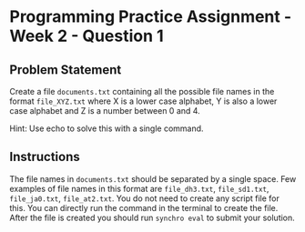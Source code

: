 # Programming Practice Assignment - Week 2 - Question 1

## Problem Statement

Create a file `documents.txt` containing all the possible file names in the format `file_XYZ.txt` where X is a lower case alphabet, Y is also a lower case alphabet and Z is a number between 0 and 4.

Hint: Use echo to solve this with a single command.

## Instructions

The file names in `documents.txt` should be separated by a single space.
Few examples of file names in this format are `file_dh3.txt`, `file_sd1.txt`, `file_ja0.txt`, `file_at2.txt`.
You do not need to create any script file for this. You can directly run the command in the terminal to create the file.
After the file is created you should run `synchro eval` to submit your solution.
